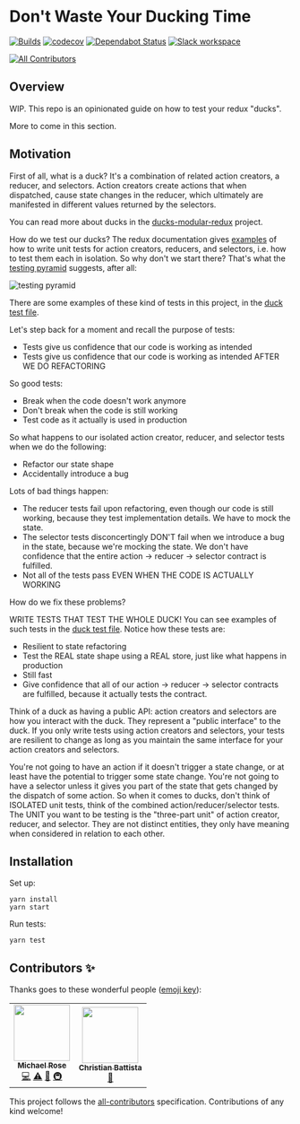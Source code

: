 # Don't Waste Your Ducking Time

[![Builds](https://img.shields.io/circleci/project/github/tophat/dont-waste-your-ducking-time/master.svg)](https://circleci.com/gh/tophat/dont-waste-your-ducking-time)
[![codecov](https://codecov.io/gh/tophat/dont-waste-your-ducking-time/branch/master/graph/badge.svg)](https://codecov.io/gh/tophat/dont-waste-your-ducking-time)
[![Dependabot Status](https://api.dependabot.com/badges/status?host=github&repo=tophat/dont-waste-your-ducking-time)](https://dependabot.com)
[![Slack workspace](https://slackinvite.dev.tophat.com/badge.svg)](https://opensource.tophat.com/slack)
<!-- ALL-CONTRIBUTORS-BADGE:START - Do not remove or modify this section -->
[![All Contributors](https://img.shields.io/badge/all_contributors-2-orange.svg?style=flat-square)](#contributors-)
<!-- ALL-CONTRIBUTORS-BADGE:END -->

## Overview

WIP. This repo is an opinionated guide on how to test your redux "ducks".

More to come in this section.

## Motivation

First of all, what is a duck? It's a combination of related action creators, a
reducer, and selectors. Action creators create actions that when dispatched,
cause state changes in the reducer, which ultimately are manifested in
different values returned by the selectors.

You can read more about ducks in the
[ducks-modular-redux](https://github.com/erikras/ducks-modular-redux) project.

How do we test our ducks? The redux documentation gives
[examples](https://redux.js.org/recipes/writing-tests#action-creators) of how
to write unit tests for action creators, reducers, and selectors, i.e. how to
test them each in isolation. So why don't we start there? That's what the
[testing pyramid](https://martinfowler.com/articles/practical-test-pyramid.html)
suggests, after all:

![testing pyramid](https://martinfowler.com/articles/practical-test-pyramid/testPyramid.png)

There are some examples of these kind of tests in this project, in the [duck
test file](./src/duck.test.js).

Let's step back for a moment and recall the purpose of tests:

- Tests give us confidence that our code is working as intended
- Tests give us confidence that our code is working as intended AFTER WE DO REFACTORING

So good tests:

- Break when the code doesn't work anymore
- Don't break when the code is still working
- Test code as it actually is used in production

So what happens to our isolated action creator, reducer, and selector tests when we do the following:
- Refactor our state shape
- Accidentally introduce a bug

Lots of bad things happen:
- The reducer tests fail upon refactoring, even though our code is still working, because they test implementation details. We have to mock the state.
- The selector tests disconcertingly DON'T fail when we introduce a bug in the state, because we're mocking the state. We don't have confidence that the entire action -> reducer -> selector contract is fulfilled.
- Not all of the tests pass EVEN WHEN THE CODE IS ACTUALLY WORKING

How do we fix these problems?

WRITE TESTS THAT TEST THE WHOLE DUCK! You can see examples of such tests in the [duck test file](./src/duck.test.js). Notice how these tests are:
- Resilient to state refactoring
- Test the REAL state shape using a REAL store, just like what happens in production
- Still fast
- Give confidence that all of our action -> reducer -> selector contracts are fulfilled, because it actually tests the contract.

Think of a duck as having a public API: action creators and selectors are how
you interact with the duck. They represent a "public interface" to the duck. If
you only write tests using action creators and selectors, your tests are
resilient to change as long as you maintain the same interface for your action
creators and selectors.

You're not going to have an action if it doesn't trigger a state change, or at
least have the potential to trigger some state change. You're not going to have
a selector unless it gives you part of the state that gets changed by the
dispatch of some action. So when it comes to ducks, don't think of ISOLATED
unit tests, think of the combined action/reducer/selector tests. The UNIT you
want to be testing is the "three-part unit" of action creator, reducer, and
selector. They are not distinct entities, they only have meaning when
considered in relation to each other.

## Installation

Set up:

```
yarn install
yarn start
```

Run tests:

```
yarn test
```

## Contributors ✨

Thanks goes to these wonderful people ([emoji key](https://allcontributors.org/docs/en/emoji-key)):

<!-- ALL-CONTRIBUTORS-LIST:START - Do not remove or modify this section -->
<!-- prettier-ignore-start -->
<!-- markdownlint-disable -->
<table>
  <tr>
    <td align="center"><a href="http://msrose.github.io"><img src="https://avatars3.githubusercontent.com/u/3495264?v=4" width="100px;" alt=""/><br /><sub><b>Michael Rose</b></sub></a><br /><a href="https://github.com/tophat/dont-waste-your-ducking-time/commits?author=msrose" title="Code">💻</a> <a href="https://github.com/tophat/dont-waste-your-ducking-time/commits?author=msrose" title="Tests">⚠️</a> <a href="https://github.com/tophat/dont-waste-your-ducking-time/commits?author=msrose" title="Documentation">📖</a> <a href="#infra-msrose" title="Infrastructure (Hosting, Build-Tools, etc)">🚇</a></td>
    <td align="center"><a href="http://christianbattista.com"><img src="https://avatars0.githubusercontent.com/u/241211?v=4" width="100px;" alt=""/><br /><sub><b>Christian Battista</b></sub></a><br /><a href="https://github.com/tophat/dont-waste-your-ducking-time/commits?author=cbattista" title="Documentation">📖</a></td>
  </tr>
</table>

<!-- markdownlint-enable -->
<!-- prettier-ignore-end -->
<!-- ALL-CONTRIBUTORS-LIST:END -->

This project follows the [all-contributors](https://github.com/all-contributors/all-contributors) specification. Contributions of any kind welcome!
